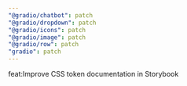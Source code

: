 ```yaml
---
"@gradio/chatbot": patch
"@gradio/dropdown": patch
"@gradio/icons": patch
"@gradio/image": patch
"@gradio/row": patch
"gradio": patch
---
```


feat:Improve CSS token documentation in Storybook
